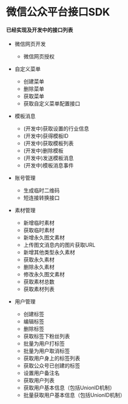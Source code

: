 # 微信公众平台接口SDK

#### 已经实现及开发中的接口列表

* 微信网页开发
  * 微信网页授权

* 自定义菜单
  * 创建菜单
  * 删除菜单
  * 获取菜单
  * 获取自定义菜单配置接口

* 模板消息
  * (开发中)获取设置的行业信息
  * (开发中)获得模板ID
  * (开发中)获取模板列表
  * (开发中)删除模板
  * (开发中)发送模板消息
  * (开发中)模板消息事件

* 账号管理
  * 生成临时二维码
  * 短连接转换接口

* 素材管理
  * 新增临时素材
  * 获取临时素材
  * 新增永久图文素材
  * 上传图文消息内的图片获取URL
  * 新增其他类型永久素材
  * 获取永久素材
  * 删除永久素材
  * 修改永久图文素材
  * 获取素材总数
  * 获取素材列表

* 用户管理
  * 创建标签
  * 编辑标签
  * 删除标签
  * 获取标签下粉丝列表
  * 批量为用户打标签
  * 批量为用户取消标签
  * 获取用户身上的标签列表
  * 获取公众号已创建的标签
  * 设置用户备注名
  * 获取用户列表
  * 获取用户基本信息（包括UnionID机制）
  * 批量获取用户基本信息（包括UnionID机制）